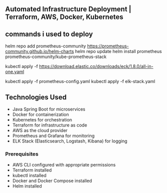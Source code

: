 ## Automated Infrastructure Deployment | Terraform, AWS, Docker, Kubernetes
## commands i used to deploy
helm repo add prometheus-community https://prometheus-community.github.io/helm-charts
helm repo update
helm install prometheus prometheus-community/kube-prometheus-stack


kubectl apply -f https://download.elastic.co/downloads/eck/1.8.0/all-in-one.yaml

kubectl apply -f prometheus-config.yaml
kubectl apply -f elk-stack.yaml



## Technologies Used

- Java Spring Boot for microservices
- Docker for containerization
- Kubernetes for orchestration
- Terraform for infrastructure as code
- AWS as the cloud provider
- Prometheus and Grafana for monitoring
- ELK Stack (Elasticsearch, Logstash, Kibana) for logging

### Prerequisites

- AWS CLI configured with appropriate permissions
- Terraform installed
- kubectl installed
- Docker and Docker Compose installed
- Helm installed


